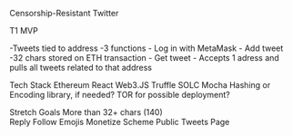 Censorship-Resistant Twitter

T1 MVP

-Tweets tied to address
-3 functions
	- Log in with MetaMask
	- Add tweet
		-32 chars stored on ETH transaction
	- Get tweet
		- Accepts 1 adress and pulls all tweets related to that address

Tech Stack
	Ethereum
	React
	Web3.JS
	Truffle
	SOLC
	Mocha
	Hashing or Encoding library, if needed?
	TOR for possible deployment?

Stretch Goals
	More than 32+ chars (140)	
	Reply
	Follow
	Emojis
	Monetize Scheme
	Public Tweets Page
	